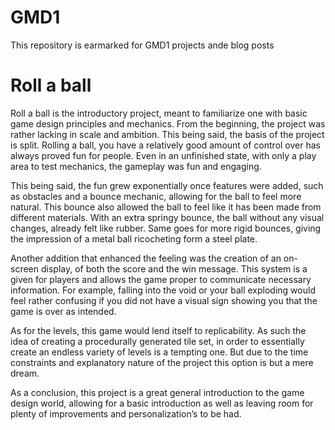 # GMD1
This repository is earmarked for GMD1 projects ande blog posts

# Roll a ball

Roll a ball is the introductory project, meant to familiarize one with basic game design principles and mechanics. From the beginning, the project was rather lacking in scale and ambition. This being said, the basis of the project is split. Rolling a ball, you have a relatively good amount of control over has always proved fun for people. Even in an unfinished state, with only a play area to test mechanics, the gameplay was fun and engaging. 

This being said, the fun grew exponentially once features were added, such as obstacles and a bounce mechanic, allowing for the ball to feel more natural. This bounce also allowed the ball to feel like it has been made from different materials. With an extra springy bounce, the ball without any visual changes, already felt like rubber. Same goes for more rigid bounces, giving the impression of a metal ball ricocheting form a steel plate.

Another addition that enhanced the feeling was the creation of an on-screen display, of both the score and the win message. This system is a given for players and allows the game proper to communicate necessary information. For example, falling into the void or your ball exploding would feel rather confusing if you did not have a visual sign showing you that the game is over as intended.

As for the levels, this game would lend itself to replicability. As such the idea of creating a procedurally generated tile set, in order to essentially create an endless variety of levels is a tempting one. But due to the time constraints and explanatory nature of the project this option is but a mere dream.

As a conclusion, this project is a great general introduction to the game design world, allowing for a basic introduction as well as leaving room for plenty of improvements and personalization’s to be had.
